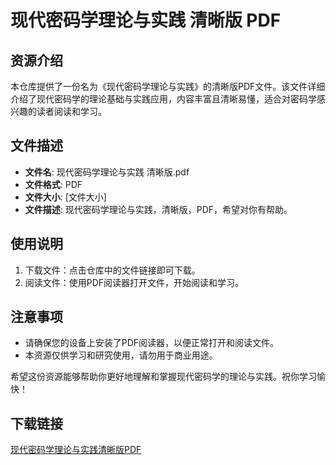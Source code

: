 # 现代密码学理论与实践 清晰版 PDF

## 资源介绍

本仓库提供了一份名为《现代密码学理论与实践》的清晰版PDF文件。该文件详细介绍了现代密码学的理论基础与实践应用，内容丰富且清晰易懂，适合对密码学感兴趣的读者阅读和学习。

## 文件描述

- **文件名**: 现代密码学理论与实践 清晰版.pdf
- **文件格式**: PDF
- **文件大小**: [文件大小]
- **文件描述**: 现代密码学理论与实践，清晰版，PDF，希望对你有帮助。

## 使用说明

1. 下载文件：点击仓库中的文件链接即可下载。
2. 阅读文件：使用PDF阅读器打开文件，开始阅读和学习。

## 注意事项

- 请确保您的设备上安装了PDF阅读器，以便正常打开和阅读文件。
- 本资源仅供学习和研究使用，请勿用于商业用途。

希望这份资源能够帮助你更好地理解和掌握现代密码学的理论与实践。祝你学习愉快！

## 下载链接

[现代密码学理论与实践清晰版PDF](https://pan.quark.cn/s/3fdca75a7e5c)